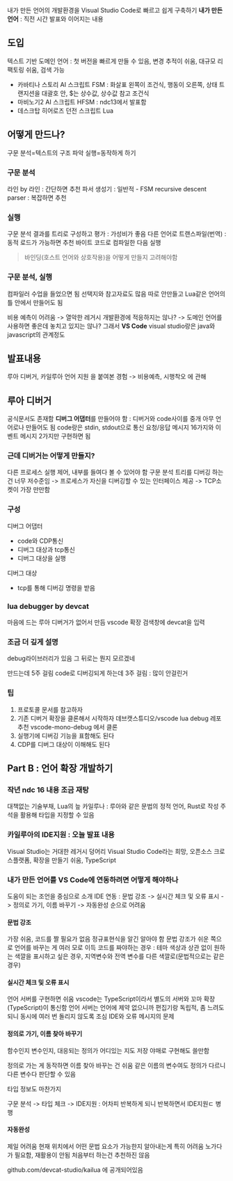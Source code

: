 내가 만든 언어의 개발환경을 Visual Studio Code로 빠르고 쉽게 구축하기
**내가 만든 언어** : 직전 시간 발표와 이어지는 내용

## 도입
텍스트 기반 도메인 언어 : 첫 버전을 빠르게 만들 수 있음, 변경 추적이 쉬움, 대규모 리팩토링 쉬움, 검색 가능
- 카바티나 스토리 AI 스크립트 FSM : 화살표 왼쪽이 조건식, 행동이 오른쪽, 상태 트랜지션을 대괄호 안, $는 상수값, 상수값 참고 조건식
- 마비노기2 AI 스크립트 HFSM : ndc13에서 발표함
- 데스크탑 히어로즈 던전 스크립트 Lua 

## 어떻게 만드나?
구문 분석=텍스트의 구조 파악
실행=동작하게 하기

### 구문 분석
라인 by 라인 : 간단하면 추천
파서 생성기 : 일반적 - FSM
recursive descent parser : 복잡하면 추천

### 실행
구문 분석 결과를 트리로 구성하고 평가 : 가성비가 좋음
다른 언어로 트랜스파일(번역) : 동적 로드가 가능하면 추천
바이트 코드로 컴파일한 다음 실행
> 바인딩(호스트 언어와 상호작용)을 어떻게 만들지 고려해야함

### 구문 분석, 실행
컴파일러 수업을 들었으면 됨
선택지와 참고자료도 많음
따로 안만들고 Lua같은 언어의 틀 안에서 만들어도 됨

비용 예측이 어려움
-> 열악한 레거시 개발환경에 적응하지는 않나?
-> 도메인 언어를 사용하면 좋은데 놓치고 있지는 않나?
그래서 **VS Code**
visual studio랑은 java와 javascript의 관계정도

## 발표내용
루아 디버거, 카일루아 언어 지원 을 붙여본 경험
-> 비용예측, 시행착오 에 관해

## 루아 디버거
공식문서도 존재함
**디버그 어댑터**를 만들어야 함 : 디버거와 code사이를 중개
아무 언어로나 만들어도 됨
code랑은 stdin, stdout으로 통신
요청/응답 메시지 16가지와 이벤트 메시지 2가지만 구현하면 됨

### 근데 디버거는 어떻게 만들지?
다른 프로세스 실행 제어, 내부를 들여다 볼 수 있어야 함
구문 분석 트리를 디버깅 하는건 너무 저수준임
-> 프로세스가 자신을 디버깅할 수 있는 인터페이스 제공 -> TCP소켓이 가장 만만함

### 구성
디버그 어댑터
- code와 CDP통신
- 디버그 대상과 tcp통신
- 디버그 대상을 실행

디버그 대상
- tcp를 통해 디버깅 명령을 받음

### lua debugger by devcat
마음에 드는 루아 디버거가 없어서 만듬
vscode 확장 검색창에 devcat을 입력

### 조금 더 깊게 설명
debug라이브러리가 있음
그 뒤로는 뭔지 모르겠네

만드는데 5주 걸림
code로 디버깅되게 하는데 3주 걸림 : 많이 안걸린거

### 팁
1. 프로토콜 문서를 참고하자
2. 기존 디버거 확장을 클론해서 시작하자
데브캣스튜디오/vscode lua debug 레포 추천
vscode-mono-debug 에서 클론
3. 실행기에 디버깅 기능을 표함해도 된다
4. CDP를 디버그 대상이 이해해도 된다

## Part B : 언어 확장 개발하기
### 작년 ndc 16 내용 조금 재탕
대책없는 기술부채, Lua의 늪
카일루나 : 루아와 같은 문법의 정적 언어, Rust로 작성
주석을 활용해 타입을 지정할 수 있음

### 카일루아의 IDE지원 : 오늘 발표 내용
Visual Studio는 거대한 레거시 덩어리
Visual Studio Code라는 희망, 오픈소스 크로스플랫폼, 확장을 만들기 쉬움, TypeScript

### 내가 만든 언어를 VS Code에 연동하려면 어떻게 해야하나
도움이 되는 조언을 중심으로 소개
IDE 연동 : 문법 강조 -> 실시간 체크 및 오류 표시 -> 정의로 가기, 이름 바꾸기 -> 자동완성
순으로 어려움

#### 문법 강조
가장 쉬움, 코드를 짤 필요가 없음
정규표현식을 알긴 알아야 함
문법 강조가 쉬운 쪽으로 언어를 바꾸는 게 여러 모로 이득
코드를 짜야하는 경우 : 테마 색상과 상관 없이 원하는 색깔을 표시하고 싶은 경우, 지역변수와 전역 변수를 다른 색깔로(문법적으로는 같은 경우)

#### 실시간 체크 및 오류 표시
언어 서버를 구현하면 쉬움
vscode는 TypeScript이라서 별도의 서버와 꼬마 확장(TypeScript)이 통신함
언어 서버는 언어에 제약 없으니까
편집기랑 독립적, 좀 느려도 되니 동시에 여러 번 돌리지 않도록 조심
IDE와 오류 메시지의 문제

#### 정의로 가기, 이름 찾아 바꾸기
함수인지 변수인지, 대응되는 정의가 어디있는 지도 저장
야매로 구현해도 쓸만함

정의로 가는 게 동작하면 이름 찾아 바꾸는 건 쉬움
같은 이름의 변수여도 정의가 다르니 다른 변수다 판단할 수 있음

타입 정보도 마찬가지

구문 분석
-> 타입 체크
-> IDE지원 : 어차피 반복하게 되니 반복하면서 IDE지원ㄷ 병행

#### 자동완성
제일 어려움
현재 위치에서 어떤 문법 요소가 가능한지 알아내는게 특히 어려움
노가다가 필요함, 재활용이 안됨
처음부터 하는건 추천하진 않음

github.com/devcat-studio/kailua 에 공개되어있음